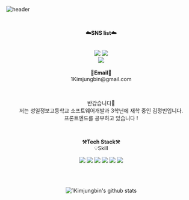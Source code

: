 ![header](https://capsule-render.vercel.app/api?type=waving&color=FFFFFF&height=300&section=header&text=welcome&fontSize=90&animation=fadeIn&fontAlignY=38&desc=1Kimjungbin's%20GitHub%20Profile&descAlignY=51&descAlign=62)

<br>

<p align="center">
    <Strong>☁️SNS list☁️</Strong><br><br>
    <div id="logo" align="center">
    <a href="https://www.instagram.com/kxx_jb/" target="_blank"><img src="https://img.shields.io/badge/Instagram-E4405F?style=flat-square&logo=Instagram&logoColor=white"></a>
        <a href="https://far-lightyear-a2b.notion.site/1Kimjungbin-s-Notion-6ba5870506d04cc7ab8c046ba7087f8a" target="_blank"><img src="https://img.shields.io/badge/Notion-FFFFFF?style=flat-square&logo=Notion&logoColor=black"></a>
    <br>
   <a href="https://hits.seeyoufarm.com"><img src="https://hits.seeyoufarm.com/api/count/incr/badge.svg?url=https%3A%2F%2Fgithub.com%2F1kimjungbin%2Fhit-counter&count_bg=%2379C83D&title_bg=%23555555&icon=&icon_color=%23E7E7E7&title=hits&edge_flat=false"/></a>
<br><br>
<Strong align="center">📧Email📧</Strong><br>1Kimjungbin@gmail.com<br>
</p>
</div>
<br>

<p align="center">
반갑습니다👐<br>
저는 성일정보고등학교 소프트웨어개발과 3학년에 재학 중인 김정빈입니다.<br>
프론트엔드를 공부하고 있습니다 !<br>
</p>

<br>

<p align="center">
    <Strong>⚒️Tech Stack⚒️</Strong><br>
    💡Skill
</p>

<p align="center" display="inline-block">
  <img src="https://img.shields.io/badge/JAVA-007396?style=for-the-badge&logo=java&logoColor=white"> 
    <img src="https://img.shields.io/badge/OracleSQL-6DB33F?style=for-the-badge&logo=oracle&logoColor=white">
    <img src="https://img.shields.io/badge/html-E34F26?style=for-the-badge&logo=html5&logoColor=white">
    <img src="https://img.shields.io/badge/javascript-F7DF1E?style=for-the-badge&logo=javascript&logoColor=black">
  <img src="https://img.shields.io/badge/css-1572B6?style=for-the-badge&logo=css3&logoColor=white">
    <img src="https://img.shields.io/badge/Kotlin-4479A1?style=for-the-badge&logo=Kotlin&logoColor=white">
</p><br>


<br>

<div align=center>

![1Kimjungbin's github stats](https://github-readme-stats.vercel.app/api?username=1Kimjungbin&show_icons=true)
